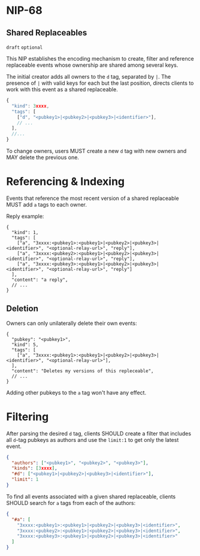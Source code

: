 NIP-68
======

Shared Replaceables
-------------------

`draft` `optional`

This NIP establishes the encoding mechanism to create, filter and reference replaceable events whose ownership are shared among several keys. 

The initial creator adds all owners to the `d` tag, separated by `|`. The presence of `|` with valid keys for each but the last position, directs clients to work with this event as a shared replaceable. 

```js
{
  "kind": 3xxxx,
  "tags": [
    ["d", "<pubkey1>|<pubkey2>|<pubkey3>|<identifier>"],
    // ...
  ],
  //...
}
```

To change owners, users MUST create a new `d` tag with new owners and MAY delete the previous one. 

# Referencing & Indexing

Events that reference the most recent version of a shared replaceable MUST add `a` tags to each owner. 

Reply example:

```jsonc
{
  "kind": 1,
  "tags": [
    ["a", "3xxxx:<pubkey1>:<pubkey1>|<pubkey2>|<pubkey3>|<identifier>", "<optional-relay-url>", "reply"],
    ["a", "3xxxx:<pubkey2>:<pubkey1>|<pubkey2>|<pubkey3>|<identifier>", "<optional-relay-url>", "reply"],
    ["a", "3xxxx:<pubkey3>:<pubkey1>|<pubkey2>|<pubkey3>|<identifier>", "<optional-relay-url>", "reply"]
  ],
  "content": "a reply",
  // ...
}
```

## Deletion

Owners can only unilaterally delete their own events: 

```jsonc
{
  "pubkey": "<pubkey1>",
  "kind": 5, 
  "tags": [
    ["a", "3xxxx:<pubkey1>:<pubkey1>|<pubkey2>|<pubkey3>|<identifier>", "<optional-relay-url>"],
  ],
  "content": "Deletes my versions of this repleceable",
  // ...
}
```

Adding other pubkeys to the `a` tag won't have any effect. 

# Filtering

After parsing the desired `d` tag, clients SHOULD create a filter that includes all `d`-tag pubkeys as authors and use the `limit:1` to get only the latest event. 

```json
{
  "authors": ["<pubkey1>", "<pubkey2>", "<pubkey3>"],
  "kinds": [3xxxx],
  "#d": ["<pubkey1>|<pubkey2>|<pubkey3>|<identifier>"],
  "limit": 1
}
```

To find all events associated with a given shared replaceable, clients SHOULD search for `a` tags from each of the authors: 

```json
{
  "#a": [
    "3xxxx:<pubkey1>:<pubkey1>|<pubkey2>|<pubkey3>|<identifier>", 
    "3xxxx:<pubkey2>:<pubkey1>|<pubkey2>|<pubkey3>|<identifier>", 
    "3xxxx:<pubkey3>:<pubkey1>|<pubkey2>|<pubkey3>|<identifier>"
  ]
}
```